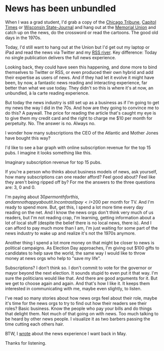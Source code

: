 # News has been unbundled
When I was a grad student, I'd grab a copy of the <a href="https://www.chicagotribune.com/">Chicago Tribune</a>, <a href="https://madison.com/ct/">Capitol Times</a> or <a href="https://madison.com/wsj/">Wisconsin State-Journal</a> and hang out at the <a href="https://union.wisc.edu/visit/terrace-at-the-memorial-union/">Memorial Union</a> and catch up on the news, do the crossword or read the cartoons. The good old days in the 1970s.  

Today, I'd still want to hang out at the Union but I'd get out my laptop or iPad and read the news via Twitter and my <a href="http://scripting.com/river/">RSS river</a>. Key difference: Today  no single publication delivers the full news experience. 

Looking back, they could have seen this happening, and done more to bind themselves to Twitter or RSS, or even produced their own hybrid and add their expertise as users of news. And if they had let it evolve it might have been, by now, a fantastic news reading and interacting experience, far better than what we use today. They didn't so this is where it's at now, an unbundled, à la carte reading experience. 

But today the news industry is still set up as a business as if I'm going to get my news the way I did in the 70s. And how are they going to convince me to do this? A paywall. The price for reading the article that's caught my eye is to give them my credit card and the right to charge me $10 per month for perpetuity. No. The answer is no. Always no. 

I wonder how many subscriptions the CEO of the Atlantic and Mother Jones have bought this way? 

I'd like to see a bar graph with online subscription revenue for the top 15 pubs. I imagine it looks something like this. 

Imaginary subscription revenue for top 15 pubs. 

If you're a person who thinks about business models of news, ask yourself, how many subscriptions can one reader afford? Feel good about? Feel like they aren't being ripped off by? For me the answers to the three questions are: 3, 0 and 0. 

I'm paying about $30 per month for this, and am not happy about it. In contrast I pay <i>$200</i> per month for TV. And I'm ready to spend more. But, get this, I spend a lot more time every day reading on the net. And I know the news orgs don't think very much of us readers, but I'm not reading crap, I'm learning, getting information about a lot of local stuff (despite the belief there is no local news, there is). And I can afford to pay much more than I am, I'm just waiting for some part of the news industry to wake up and realize it's not the 1970s anymore. 

Another thing I spend a lot more money on that might be closer to news is political campaigns. As Election Day approaches, I'm giving out $100 gifts to candidates to help save the world, the same way I would like to throw money at news orgs who help to "save my life". 

Subscriptions? I don't think so. I don't commit to vote for the governor or mayor beyond the next election. It sounds stupid to even put it that way. I'm sure the politicians would like that. And there are good arguments for it. But we get to choose again and again. And that's how I like it. It keeps them interested in communicating with me, maybe even slightly, to listen. 

I've read so many stories about how news orgs feel about their role, maybe it's time for the news orgs to try to find out how their readers see their roles? Basic business. Know the people who pay your bills and do things that delight them. Not much of that going on with news. Too much talking to be heard by other news people. I visualize it as two barbers passing the time cutting each others hair. 

BTW, I <a href="http://scripting.com/2020/05/29.html#a135626">wrote</a> about the news experience I want back in May.  

Thanks for listening. 

